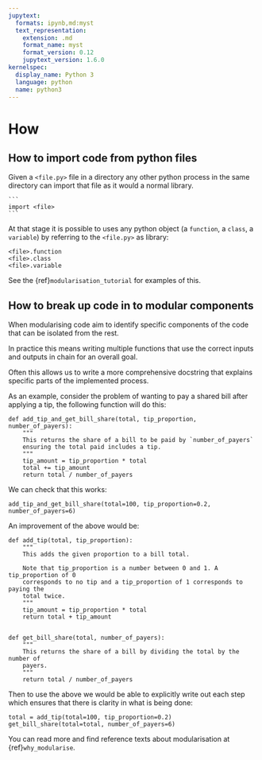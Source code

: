 ```yaml
---
jupytext:
  formats: ipynb,md:myst
  text_representation:
    extension: .md
    format_name: myst
    format_version: 0.12
    jupytext_version: 1.6.0
kernelspec:
  display_name: Python 3
  language: python
  name: python3
---
```


# How

## How to import code from python files

Given a `<file.py>` file in a directory any other python process in the same
directory can import that file as it would a normal library.


````{tip}
```
import <file>
```
````

At that stage it is possible to uses any python object (a `function`, a `class`, a
`variable`) by referring to the `<file.py>` as  library:

```
<file>.function
<file>.class
<file>.variable
```

See the {ref}`modularisation_tutorial` for examples of this.

## How to break up code in to modular components

When modularising code aim to identify specific components of the code that can
be isolated from the rest.

In practice this means writing multiple functions that use the correct inputs
and outputs in chain for an overall goal.

Often this allows us to write a more comprehensive docstring that explains
specific parts of the implemented process.

As an example, consider the problem of wanting to pay a shared bill after
applying a tip, the following function will do this:

```{code-cell} ipython3
def add_tip_and_get_bill_share(total, tip_proportion, number_of_payers):
    """
    This returns the share of a bill to be paid by `number_of_payers`
    ensuring the total paid includes a tip.
    """
    tip_amount = tip_proportion * total
    total += tip_amount
    return total / number_of_payers
```

We can check that this works:

```{code-cell} ipython3
add_tip_and_get_bill_share(total=100, tip_proportion=0.2, number_of_payers=6)
```

An improvement of the above would be:

```{code-cell} ipython3
def add_tip(total, tip_proportion):
    """
    This adds the given proportion to a bill total.

    Note that tip_proportion is a number between 0 and 1. A tip_proportion of 0
    corresponds to no tip and a tip_proportion of 1 corresponds to paying the
    total twice.
    """
    tip_amount = tip_proportion * total
    return total + tip_amount


def get_bill_share(total, number_of_payers):
    """
    This returns the share of a bill by dividing the total by the number of
    payers.
    """
    return total / number_of_payers
```

Then to use the above we would be able to explicitly write out each step which
ensures that there is clarity in what is being done:

```{code-cell} ipython3
total = add_tip(total=100, tip_proportion=0.2)
get_bill_share(total=total, number_of_payers=6)
```

You can read more and find reference texts about
modularisation at {ref}`why_modularise`.
